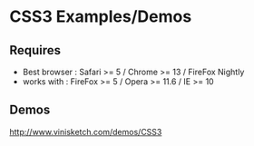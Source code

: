CSS3 Examples/Demos
===

Requires
---

- Best browser : Safari >= 5 / Chrome >= 13 / FireFox Nightly
- works with : FireFox >= 5 / Opera >= 11.6 / IE >= 10


Demos
---
http://www.vinisketch.com/demos/CSS3